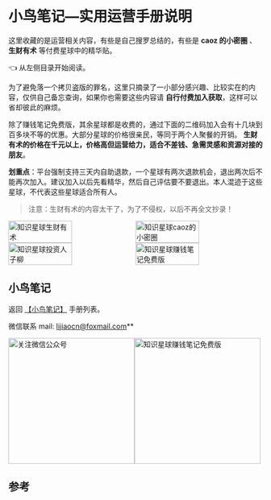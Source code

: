 # 小鸟笔记—实用运营手册说明

这里收藏的是运营相关内容，有些是自己搜罗总结的，有些是 **caoz 的小密圈** 、 **生财有术** 等付费星球中的精华贴。

👈 从左侧目录开始阅读。

为了避免落一个拷贝盗版的罪名，这里只摘录了一小部分感兴趣、比较实在的内容，仅供自己备忘查询，如果你也需要这些内容请 **自行付费加入获取**，这样可以省却彼此的麻烦。

除了赚钱笔记免费版，其余星球都是收费的，通过下面的二维码加入会有十几块到百多块不等的优惠。大部分星球的价格很亲民，等同于两个人聚餐的开销。
**生财有术的价格在千元以上，价格高但运营给力，适合不差钱、急需灵感和资源对接的朋友**。

**划重点**：平台强制支持三天内自助退款，一个星球有两次退款机会，退出两次后不能再次加入。建议加入以后先看精华，然后自己评估要不要退出。本人混迹于这些星球，不代表这些星球适合所有人。

>注意：生财有术的内容太干了，为了不侵权，以后不再全文抄录！

<div style="display:flex;flex-direction:row">
<img width="50%" alt="知识星球生财有术" src="https://www.lijiaocn.com/img/xiaomiquan-scys.png"/>
<img width="50%" alt="知识星球caoz的小密圈" src="https://www.lijiaocn.com/img/xiaomiquan-caoz.png"/>
</div>

<div style="display:flex;flex-direction:row">
<img width="50%" alt="知识星球投资人子柳" src="https://www.lijiaocn.com/img/xiaomiquan-ziliu.png"/>
<img width="50%" alt="知识星球赚钱笔记免费版" src="https://www.lijiaocn.com/img/xiaomiquan-money-free.jpeg"/>
</div>

## 小鸟笔记

返回 [【小鸟笔记】][1] 手册列表。

微信联系   mail: lijiaocn@foxmail.com**

<div style="display:flex;flex-direction:row">
<img height="250px" alt="关注微信公众号" src="https://www.lijiaocn.com/img/class.jpg"/>
<img height="250px" alt="知识星球赚钱笔记免费版" src="https://www.lijiaocn.com/img/xiaomiquan-money-free.jpeg"/>
</div>

## 参考

[1]:  https://www.lijiaocn.com/note/ "小鸟笔记"
